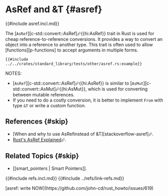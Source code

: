 # AsRef and &T {#asref}

{{#include asref.incl.md}}

The [`AsRef`][c-std::convert::AsRef]⮳{{hi:AsRef}} trait in Rust is used for cheap reference-to-reference conversions.
It provides a way to convert an object into a reference to another type.
This trait is often used to allow [functions][p-functions] to accept arguments in multiple forms.

```rust,editable
{{#include ../../crates/standard_library/tests/other/asref.rs:example}}
```

NOTES:

- [`AsRef`][c-std::convert::AsRef]⮳{{hi:AsRef}} is similar to [`AsMut`][c-std::convert::AsMut]⮳{{hi:AsMut}}, which is used for converting between mutable references.
- If you need to do a costly conversion, it is better to implement `From` with type `&T` or write a custom function.

## References {#skip}

- [When and why to use AsRef<T>instead of &T][stackoverflow-asref]⮳.
- [Rust's AsRef Explained](https://oliverjumpertz.com/blog/rusts-asref-explained/)⮳.

## Related Topics {#skip}

- [[smart_pointers | Smart Pointers]].

{{#include refs.incl.md}}
{{#include ../refs/link-refs.md}}

<div class="hidden">
[asref: write NOW](https://github.com/john-cd/rust_howto/issues/619)
</div>

